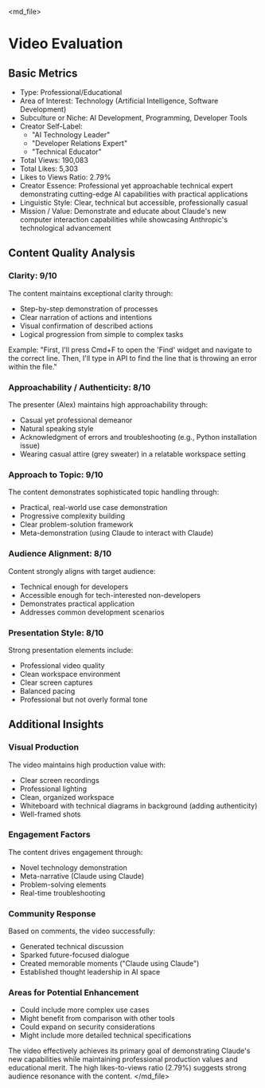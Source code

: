 <md_file>
# Video Evaluation

## Basic Metrics
- Type: Professional/Educational
- Area of Interest: Technology (Artificial Intelligence, Software Development)
- Subculture or Niche: AI Development, Programming, Developer Tools
- Creator Self-Label: 
  - "AI Technology Leader"
  - "Developer Relations Expert"
  - "Technical Educator"
- Total Views: 190,083
- Total Likes: 5,303
- Likes to Views Ratio: 2.79%
- Creator Essence: Professional yet approachable technical expert demonstrating cutting-edge AI capabilities with practical applications
- Linguistic Style: Clear, technical but accessible, professionally casual
- Mission / Value: Demonstrate and educate about Claude's new computer interaction capabilities while showcasing Anthropic's technological advancement

## Content Quality Analysis

### Clarity: 9/10
The content maintains exceptional clarity through:
- Step-by-step demonstration of processes
- Clear narration of actions and intentions
- Visual confirmation of described actions
- Logical progression from simple to complex tasks

Example: "First, I'll press Cmd+F to open the 'Find' widget and navigate to the correct line. Then, I'll type in API to find the line that is throwing an error within the file."

### Approachability / Authenticity: 8/10
The presenter (Alex) maintains high approachability through:
- Casual yet professional demeanor
- Natural speaking style
- Acknowledgment of errors and troubleshooting (e.g., Python installation issue)
- Wearing casual attire (grey sweater) in a relatable workspace setting

### Approach to Topic: 9/10
The content demonstrates sophisticated topic handling through:
- Practical, real-world use case demonstration
- Progressive complexity building
- Clear problem-solution framework
- Meta-demonstration (using Claude to interact with Claude)

### Audience Alignment: 8/10
Content strongly aligns with target audience:
- Technical enough for developers
- Accessible enough for tech-interested non-developers
- Demonstrates practical application
- Addresses common development scenarios

### Presentation Style: 8/10
Strong presentation elements include:
- Professional video quality
- Clean workspace environment
- Clear screen captures
- Balanced pacing
- Professional but not overly formal tone

## Additional Insights

### Visual Production
The video maintains high production value with:
- Clear screen recordings
- Professional lighting
- Clean, organized workspace
- Whiteboard with technical diagrams in background (adding authenticity)
- Well-framed shots

### Engagement Factors
The content drives engagement through:
- Novel technology demonstration
- Meta-narrative (Claude using Claude)
- Problem-solving elements
- Real-time troubleshooting

### Community Response
Based on comments, the video successfully:
- Generated technical discussion
- Sparked future-focused dialogue
- Created memorable moments ("Claude using Claude")
- Established thought leadership in AI space

### Areas for Potential Enhancement
- Could include more complex use cases
- Might benefit from comparison with other tools
- Could expand on security considerations
- Might include more detailed technical specifications

The video effectively achieves its primary goal of demonstrating Claude's new capabilities while maintaining professional production values and educational merit. The high likes-to-views ratio (2.79%) suggests strong audience resonance with the content.
</md_file>